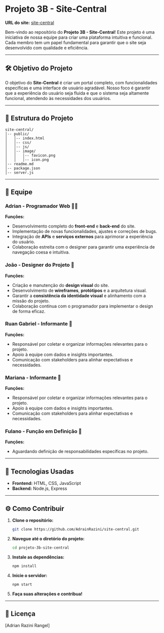 # Projeto 3B - Site-Central

**URL do site:** [site-central](https://site-central-xi.vercel.app/)

Bem-vindo ao repositório do **Projeto 3B - Site-Central**! Este projeto é uma iniciativa de nossa equipe para criar uma plataforma intuitiva e funcional. Cada membro tem um papel fundamental para garantir que o site seja desenvolvido com qualidade e eficiência.

---

## 🛠️ Objetivo do Projeto

O objetivo do **Site-Central** é criar um portal completo, com funcionalidades específicas e uma interface de usuário agradável. Nosso foco é garantir que a experiência do usuário seja fluida e que o sistema seja altamente funcional, atendendo às necessidades dos usuários.

---

## 📂 Estrutura do Projeto

```
site-central/
│-- public/
│   │-- index.html
│   │-- css/
│   │-- js/
│   │-- image/
│   │   │-- favicon.png
│   │   │-- icon.png
│-- readme.md
│-- package.json
│-- server.js
```

---

## 👥 Equipe

### Adrian - Programador Web 👨‍💻
**Funções:**
- Desenvolvimento completo do **front-end** e **back-end** do site.
- Implementação de novas funcionalidades, ajustes e correções de bugs.
- Integração de **APIs** e **serviços externos** para aprimorar a experiência do usuário.
- Colaboração estreita com o designer para garantir uma experiência de navegação coesa e intuitiva.

### João - Designer do Projeto 🎨
**Funções:**
- Criação e manutenção do **design visual** do site.
- Desenvolvimento de **wireframes**, **protótipos** e a arquitetura visual.
- Garantir a **consistência da identidade visual** e alinhamento com a missão do projeto.
- Colaboração contínua com o programador para implementar o design de forma eficaz.

### Ruan Gabriel - Informante 📝  
**Funções:**  
- Responsável por coletar e organizar informações relevantes para o projeto.  
- Apoio à equipe com dados e insights importantes.  
- Comunicação com stakeholders para alinhar expectativas e necessidades.

### Mariana - Informante 📝  
**Funções:**  
- Responsável por coletar e organizar informações relevantes para o projeto.  
- Apoio à equipe com dados e insights importantes.  
- Comunicação com stakeholders para alinhar expectativas e necessidades.

### Fulano - Função em Definição 🤷
**Funções:**
- Aguardando definição de responsabilidades específicas no projeto.

---

## 🚀 Tecnologias Usadas

- **Frontend:** HTML, CSS, JavaScript
- **Backend:** Node.js, Express
---

## ⚙️ Como Contribuir

1. **Clone o repositório:**
   ```bash
   git clone https://github.com/AdrainRazini/site-central.git
   ```
2. **Navegue até o diretório do projeto:**
   ```bash
   cd projeto-3b-site-central
   ```
3. **Instale as dependências:**
   ```bash
   npm install
   ```
4. **Inicie o servidor:**
   ```bash
   npm start
   ```
5. **Faça suas alterações e contribua!**

---

## 📜 Licença

[Adrian Razini Rangel]

